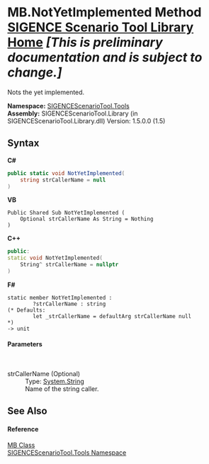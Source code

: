 # MB.NotYetImplemented Method <a href="https://github.com/ObiWanLansi/SIGENCE-Scenario-Tool">SIGENCE Scenario Tool Library Home</a> _**\[This is preliminary documentation and is subject to change.\]**_

Nots the yet implemented.

**Namespace:**&nbsp;<a href="ed07aae6-c2f9-b6d8-effe-51b38a92d007.md">SIGENCEScenarioTool.Tools</a><br />**Assembly:**&nbsp;SIGENCEScenarioTool.Library (in SIGENCEScenarioTool.Library.dll) Version: 1.5.0.0 (1.5)

## Syntax

**C#**<br />
``` C#
public static void NotYetImplemented(
	string strCallerName = null
)
```

**VB**<br />
``` VB
Public Shared Sub NotYetImplemented ( 
	Optional strCallerName As String = Nothing
)
```

**C++**<br />
``` C++
public:
static void NotYetImplemented(
	String^ strCallerName = nullptr
)
```

**F#**<br />
``` F#
static member NotYetImplemented : 
        ?strCallerName : string 
(* Defaults:
        let _strCallerName = defaultArg strCallerName null
*)
-> unit 

```


#### Parameters
&nbsp;<dl><dt>strCallerName (Optional)</dt><dd>Type: <a href="http://msdn2.microsoft.com/en-us/library/s1wwdcbf" target="_blank">System.String</a><br />Name of the string caller.</dd></dl>

## See Also


#### Reference
<a href="cb6e0d07-ecf2-0529-ed52-657a28700dc7.md">MB Class</a><br /><a href="ed07aae6-c2f9-b6d8-effe-51b38a92d007.md">SIGENCEScenarioTool.Tools Namespace</a><br />